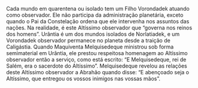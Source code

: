 ﻿Cada mundo em quarentena ou isolado tem um Filho Vorondadek atuando como observador. Ele não participa da administração planetária, exceto quando o Pai da Constelação ordena que ele intervenha nos assuntos das nações. Na realidade, é este Altíssimo observador que “governa nos reinos dos homens”. Urântia é um dos mundos isolados de Norlatiadek, e um Vorondadek observador permanece no planeta desde a traição de Caligástia. Quando Maquiventa Melquisedeque ministrou sob forma semimaterial em Urântia, ele prestou respeitosa homenagem ao Altíssimo observador então a serviço, como está escrito: “E Melquisedeque, rei de Salém, era o sacerdote do Altíssimo”. Melquisedeque revelou as relações deste Altíssimo observador a Abrahão quando disse: “E abençoado seja o Altíssimo, que entregou os vossos inimigos nas vossas mãos”.